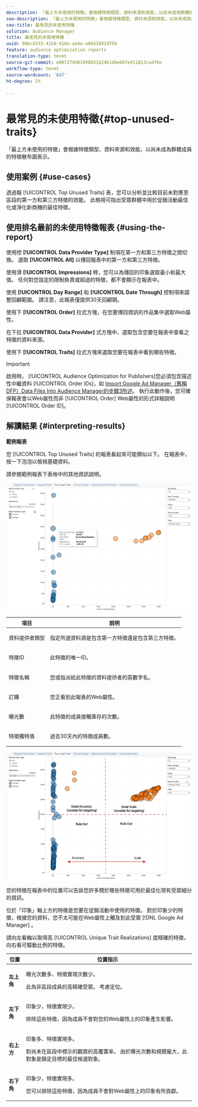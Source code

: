 ```yaml
---
description: 「最上方未使用的特徵」會根據特徵類型、資料來源和效能，以尚未成為群體成員的特徵散布圖表示。
seo-description: 「最上方未使用的特徵」會根據特徵類型、資料來源和效能，以尚未成為群體成員的特徵散布圖表示。
seo-title: 最常見的未使用特徵
solution: Audience Manager
title: 最常見的未使用特徵
uuid: 90bcd333-41b8-416e-aa4e-a8661891df50
feature: audience optimization reports
translation-type: tm+mt
source-git-commit: e007279d81998031d2d61d0e68fe911813cadf8e
workflow-type: tm+mt
source-wordcount: '647'
ht-degree: 2%

---
```



# 最常見的未使用特徵{#top-unused-traits}

「最上方未使用的特徵」會根據特徵類型、資料來源和效能，以尚未成為群體成員的特徵散布圖表示。

## 使用案例 {#use-cases}

透過報 [!UICONTROL Top Unused Traits] 表，您可以分析並比較目前未對應至區段的第一方和第三方特徵的效能。 此檢視可指出受眾群體中用於促銷活動最佳化或淨化新商機的最佳特徵。

## 使用排名最前的未使用特徵報表 {#using-the-report}

使用控 **[!UICONTROL Data Provider Type]** 制項在第一方和第三方特徵之間切換。 選取 **[!UICONTROL All]** 以傳回報表中的第一方和第三方特徵。

使用滑 **[!UICONTROL Impressions]** 桿，您可以為傳回的印象選取最小和最大值。 任何對您設定的限制負責或超過的特徵，都不會顯示在報表中。

使用 **[!UICONTROL Day Range]** 和 **[!UICONTROL Date Through]** 控制項來調整回顧範圍。 請注意，此報表僅提供30天回顧期。

使用下 **[!UICONTROL Order]** 拉式方塊，在您要傳回資訊的作品集中選取Web屬性。

在下拉 **[!UICONTROL Data Provider]** 式方塊中，選取包含您要在報表中查看之特徵的資料來源。

使用下 **[!UICONTROL Traits]** 拉式方塊來選取您要在報表中看到哪些特徵。

>[!IMPORTANT]
>
>啟用時， [!UICONTROL Audience Optimization for Publishers]您必須包含描述性中繼資料 [!UICONTROL Order IDs]，如 [Import Google Ad Manager（舊稱DFP）Data Files Into Audience Manager的步驟3所述](../../../reporting/audience-optimization-reports/aor-publishers/import-dfp.md)。 執行此動作後，您可確保報表會以Web屬性而非 [!UICONTROL Order] Web屬性的形式詳細說明 [!UICONTROL Order ID]。

## 解讀結果 {#interpreting-results}

**範例報表**

您 [!UICONTROL Top Unused Traits] 的報表看起來可能類似以下。 在報表中，按一下泡泡以檢視基礎資料。

請參閱範例報表下表格中的其他資訊說明。

![](assets/publisher_unused_traits.png)

<table id="table_AFE2540583C34835B04584693ADFD26A"> 
 <thead> 
  <tr> 
   <th colname="col1" class="entry"> 項目 </th> 
   <th colname="col2" class="entry"> 說明 </th> 
  </tr>
 </thead>
 <tbody> 
  <tr> 
   <td colname="col1"> <p><span class="wintitle"> 資料提供者類型</span> </p> </td> 
   <td colname="col2"> <p>指定所選資料源是包含第一方特徵還是包含第三方特徵。 </p> </td> 
  </tr> 
  <tr> 
   <td colname="col1"> <p><span class="wintitle"> 特徵ID</span> </p> </td> 
   <td colname="col2"> <p>此特徵的唯一ID。 </p> </td> 
  </tr> 
  <tr> 
   <td colname="col1"> <p><span class="wintitle"> 特徵名稱</span> </p> </td> 
   <td colname="col2"> <p>您或指派給此特徵的資料提供者的英數字名。 </p> </td> 
  </tr> 
  <tr> 
   <td colname="col1"> <p><span class="wintitle"> 訂購</span> </p> </td> 
   <td colname="col2"> <p>您正看到此報表的Web屬性。 </p> </td> 
  </tr> 
  <tr> 
   <td colname="col1"> <p><span class="wintitle"> 曝光數</span> </p> </td> 
   <td colname="col2"> <p>此特徵的成員接觸庫存的次數。 </p> </td> 
  </tr> 
  <tr> 
   <td colname="col1"> <p><span class="wintitle"> 特徵獨特值</span> </p> </td> 
   <td colname="col2"> <p>過去30天內的特徵成員數。 </p> </td> 
  </tr> 
 </tbody> 
</table>

![](assets/publisher_unused_traits_final.png)

您的特徵在報表中的位置可以告訴您許多關於哪些特徵可用於最佳化現有受眾細分的資訊。

位於「印象」軸上方的特徵是您要在促銷活動中使用的特徵。 對於印象少的特徵，根據您的資料，您不太可能在Web屬性上觸及到此受眾 [!DNL Google Ad Manager] 。

請向左看軸以取得高 [!UICONTROL Unique Trait Realizations] 度精確的特徵，向右看可驅動比例的特徵。

<table id="table_A29253B30DFA4CD7B3B7C320DE0BDEA4"> 
 <thead> 
  <tr> 
   <th colname="col1" class="entry"> 位置 </th> 
   <th colname="col2" class="entry"> 位置指示 </th> 
  </tr> 
 </thead>
 <tbody> 
  <tr> 
   <td colname="col1"> <p> <b>左上角</b> </p> </td> 
   <td colname="col2"> <p>曝光次數多、特徵實現次數少。 </p> <p>此為非區段成員的高精確受眾。 考慮定位。 </p> </td> 
  </tr> 
  <tr> 
   <td colname="col1"> <p> <b>左下角</b> </p> </td> 
   <td colname="col2"> <p>印象少，特徵實現少。 </p> <p> 排除這些特徵，因為成員不會對您的Web屬性上的印象產生影響。 </p> </td> 
  </tr> 
  <tr> 
   <td colname="col1"> <p> <b>右上方</b> </p> </td> 
   <td colname="col2"> <p>印象多、特徵實現多。 </p> <p>對尚未在區段中標示的觀眾的高覆蓋率。 由於曝光次數和規模龐大，此對象是鎖定目標的最佳候選對象。 </p> </td> 
  </tr> 
  <tr> 
   <td colname="col1"> <p> <b>右下角</b> </p> </td> 
   <td colname="col2"> <p>印象少，特徵實現多。 </p> <p> 您可以排除這些特徵，因為成員不會對Web屬性上的印象有所貢獻。 </p> </td> 
  </tr> 
 </tbody> 
</table>
